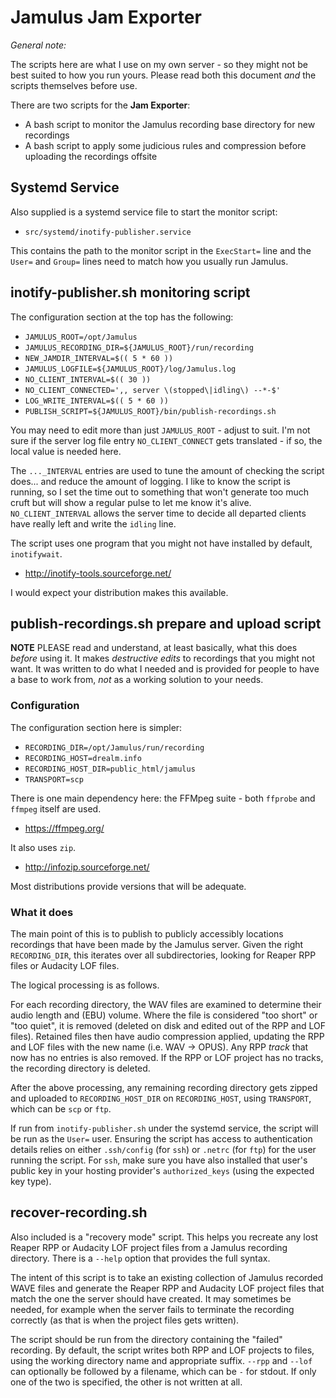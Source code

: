 # Jamulus Jam Exporter

_General note:_

The scripts here are what I use on my own server - so they might not be best suited to how you run yours.
Please read both this document _and_ the scripts themselves before use.

There are two scripts for the **Jam Exporter**:
* A bash script to monitor the Jamulus recording base directory for new recordings
* A bash script to apply some judicious rules and compression before uploading the recordings offsite

## Systemd Service
Also supplied is a systemd service file to start the monitor script:
* `src/systemd/inotify-publisher.service`

This contains the path to the monitor script in the `ExecStart=` line and the `User=` and `Group=` lines need to
match how you usually run Jamulus.

## inotify-publisher.sh monitoring script
The configuration section at the top has the following:
* `JAMULUS_ROOT=/opt/Jamulus`
* `JAMULUS_RECORDING_DIR=${JAMULUS_ROOT}/run/recording`
* `NEW_JAMDIR_INTERVAL=$(( 5 * 60 ))`
* `JAMULUS_LOGFILE=${JAMULUS_ROOT}/log/Jamulus.log`
* `NO_CLIENT_INTERVAL=$(( 30 ))`
* `NO_CLIENT_CONNECTED=',, server \(stopped\|idling\) --*-$'`
* `LOG_WRITE_INTERVAL=$(( 5 * 60 ))`
* `PUBLISH_SCRIPT=${JAMULUS_ROOT}/bin/publish-recordings.sh`

You may need to edit more than just `JAMULUS_ROOT` - adjust to suit.
I'm not sure if the server log file entry `NO_CLIENT_CONNECT` gets translated - if so, the local value is needed here.

The `..._INTERVAL` entries are used to tune the amount of checking the script does... and reduce the amount of logging.
I like to know the script is running, so I set the time out to something that won't generate too much cruft but will show
a regular pulse to let me know it's alive.  `NO_CLIENT_INTERVAL` allows the server time to decide all departed clients
have really left and write the `idling` line.

The script uses one program that you might not have installed by default, `inotifywait`.
* http://inotify-tools.sourceforge.net/

I would expect your distribution makes this available.


## publish-recordings.sh prepare and upload script
**NOTE** PLEASE read and understand, at least basically, what this does _before_ using it.  It makes _destructive edits_
to recordings that you might not want.  It was written to do what I needed and is provided for people to have a base to
work from, _not_ as a working solution to your needs.

### Configuration

The configuration section here is simpler:
* `RECORDING_DIR=/opt/Jamulus/run/recording`
* `RECORDING_HOST=drealm.info`
* `RECORDING_HOST_DIR=public_html/jamulus`
* `TRANSPORT=scp`

There is one main dependency here: the FFMpeg suite - both `ffprobe` and `ffmpeg` itself are used.
* https://ffmpeg.org/

It also uses `zip`.
* http://infozip.sourceforge.net/

Most distributions provide versions that will be adequate.

### What it does
The main point of this is to publish to publicly accessibly locations recordings that have been made by the Jamulus server.
Given the right `RECORDING_DIR`, this iterates over all subdirectories, looking for Reaper RPP files or Audacity LOF files.

The logical processing is as follows.

For each recording directory, the WAV files are examined to determine their audio length and (EBU) volume.  Where the file
is considered "too short" or "too quiet", it is removed (deleted on disk and edited out of the RPP and LOF files).
Retained files then have audio compression applied, updating the RPP and LOF files with the new name (i.e. WAV -> OPUS).
Any RPP _track_ that now has no entries is also removed.
If the RPP or LOF project has no tracks, the recording directory is deleted.

After the above processing, any remaining recording directory gets zipped and uploaded to `RECORDING_HOST_DIR`
on `RECORDING_HOST`, using `TRANSPORT`, which can be `scp` or `ftp`.

If run from `inotify-publisher.sh` under the systemd service, the script will be run as the `User=` user.
Ensuring the script has access to authentication details relies on either `.ssh/config` (for `ssh`)
or `.netrc` (for `ftp`) for the user running the script.
For `ssh`, make sure you have also installed that user's public key in your hosting provider's `authorized_keys`
(using the expected key type).


## recover-recording.sh
Also included is a "recovery mode" script.  This helps you recreate any lost Reaper RPP or Audacity LOF
project files from a Jamulus recording directory.  There is a `--help` option that provides the full syntax.

The intent of this script is to take an existing collection of Jamulus recorded WAVE files and generate the
Reaper RPP and Audacity LOF project files that match the one the server should have created.
It may sometimes be needed, for example when the server fails to terminate the recording correctly
(as that is when the project files gets written).

The script should be run from the directory containing the "failed" recording.
By default, the script writes both RPP and LOF projects to files, using the working directory name and appropriate suffix.
`--rpp` and `--lof` can optionally be followed by a filename, which can be `-` for stdout.
If only one of the two is specified, the other is not written at all.

